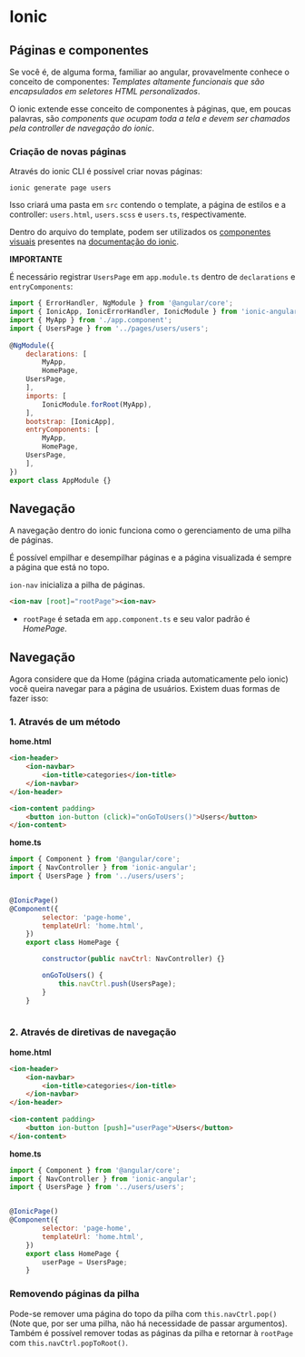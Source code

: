 # Ionic

## Páginas e componentes

Se você é, de alguma forma, familiar ao angular, provavelmente conhece o conceito de componentes: _Templates altamente funcionais que são encapsulados em seletores HTML personalizados_.

O ionic extende esse conceito de componentes à páginas, que, em poucas palavras, são _components que ocupam toda a tela e devem ser chamados pela controller de navegação do ionic_.

### Criação de novas páginas

Através do ionic CLI é possível criar novas páginas:
```
ionic generate page users
```

Isso criará uma pasta em `src` contendo o template, a página de estilos e a controller: `users.html`, `users.scss` e `users.ts`, respectivamente.

Dentro do arquivo do template, podem ser utilizados os [componentes visuais](https://ionicframework.com/docs/components/) presentes na [documentação do ionic](https://ionicframework.com/docs/).

**IMPORTANTE**

É necessário registrar `UsersPage` em `app.module.ts` dentro de `declarations` e `entryComponents`:

```js
import { ErrorHandler, NgModule } from '@angular/core';
import { IonicApp, IonicErrorHandler, IonicModule } from 'ionic-angular';
import { MyApp } from './app.component';
import { UsersPage } from '../pages/users/users';
	
@NgModule({
    declarations: [
        MyApp,
        HomePage,
	UsersPage,
    ],
    imports: [
        IonicModule.forRoot(MyApp),
    ],
    bootstrap: [IonicApp],
    entryComponents: [
        MyApp,
        HomePage,
	UsersPage,
    ],
})
export class AppModule {}

```

## Navegação
A navegação dentro do ionic funciona como o gerenciamento de uma pilha de páginas.

É possível empilhar e desempilhar páginas e a página visualizada é sempre a página que está no topo.

`ion-nav` inicializa a pilha de páginas.

```html
<ion-nav [root]="rootPage"><ion-nav>

```

- `rootPage` é setada em `app.component.ts` e seu valor padrão é _HomePage_.

## Navegação

Agora considere que da Home (página criada automaticamente pelo ionic) você queira navegar para a página de usuários. Existem duas formas de fazer isso:
### 1. Através de um método

**home.html**
```html
<ion-header>
	<ion-navbar>
		<ion-title>categories</ion-title>
	</ion-navbar>
</ion-header>

<ion-content padding>
	<button ion-button (click)="onGoToUsers()">Users</button>
</ion-content>
```

**home.ts**
```js
import { Component } from '@angular/core';
import { NavController } from 'ionic-angular';
import { UsersPage } from '../users/users';


@IonicPage()
@Component({
		selector: 'page-home',
		templateUrl: 'home.html',
	})
	export class HomePage {

		constructor(public navCtrl: NavController) {}

		onGoToUsers() {
		    this.navCtrl.push(UsersPage);
		}
	}
	
```
### 2. Através de diretivas de navegação

**home.html**
```html
<ion-header>
	<ion-navbar>
		<ion-title>categories</ion-title>
	</ion-navbar>
</ion-header>
	
<ion-content padding>
	<button ion-button [push]="userPage">Users</button>
</ion-content>
```

**home.ts**
```js
import { Component } from '@angular/core';
import { NavController } from 'ionic-angular';
import { UsersPage } from '../users/users';


@IonicPage()
@Component({
		selector: 'page-home',
		templateUrl: 'home.html',
	})
	export class HomePage {
		userPage = UsersPage;
	}
```
### Removendo páginas da pilha
Pode-se remover uma página do topo da pilha com `this.navCtrl.pop()` (Note que, por ser uma pilha, não há necessidade de passar argumentos).
Também é possível remover todas as páginas da pilha e retornar à `rootPage` com `this.navCtrl.popToRoot()`.
